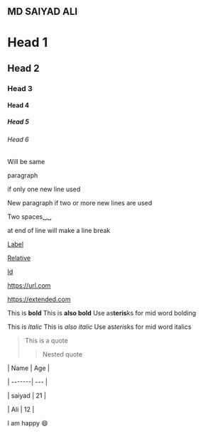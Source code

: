 ## MD SAIYAD ALI

# Head 1

## Head 2

### Head 3

#### Head 4

##### Head 5

###### Head 6

Will be same

paragraph

if only one new line used


New paragraph if two or 
more new lines are used

Two spaces␣␣

at end of line will make 
a line break

[Label](https://url.com)

[Relative](/other-page)

[Id](#my-id)

<https://url.com>

https://extended.com

This is **bold**
This is __also bold__
Use as**teris**ks for mid 
word bolding

This is *italic*
This is _also italic_
Use as*teris*ks for mid 
word italics


> This is a quote
>
>> Nested quote

| Name   | Age |

| -------| --- |

| saiyad | 21  |

|   Ali  | 12  |

I am happy :smile: 
